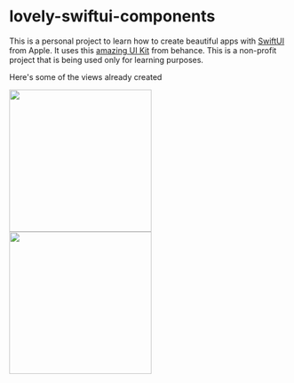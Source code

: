 # lovely-swiftui-components

This is a personal project to learn how to create beautiful apps with [SwiftUI](https://developer.apple.com/xcode/swiftui/) from Apple. It uses this [amazing UI Kit](https://www.behance.net/gallery/78953297/Health-Fitness-Mobile-App-UI-UX-Kit%3Ftracking_source=search_projects_recommended%257Cui%2520kit%2520app
) from behance. This is a non-profit project that is being used only for learning purposes.

Here's some of the views already created

<img width="256" src="https://user-images.githubusercontent.com/19142381/128366129-656fa15a-9408-4046-a7ab-e4b44468bc24.png">  <img width="256" src="https://user-images.githubusercontent.com/19142381/128366138-2a911849-0f41-41ed-841e-2740dd10dd3c.png">
